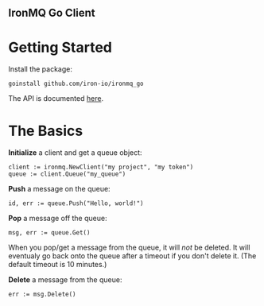 IronMQ Go Client
----------------

Getting Started
===============

Install the package:

    goinstall github.com/iron-io/ironmq_go

The API is documented [here](http://iron-io.github.com/ironmq_go/).

The Basics
==========
**Initialize** a client and get a queue object:

    client := ironmq.NewClient("my project", "my token")
    queue := client.Queue("my_queue")

**Push** a message on the queue:

    id, err := queue.Push("Hello, world!")

**Pop** a message off the queue:

    msg, err := queue.Get()

When you pop/get a message from the queue, it will *not* be deleted. It will
eventualy go back onto the queue after a timeout if you don't delete it. (The
default timeout is 10 minutes.)

**Delete** a message from the queue:

    err := msg.Delete()
